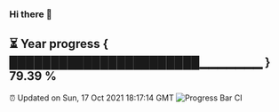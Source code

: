 ### Hi there 👋
⏳ Year progress { ███████████████████████▁▁▁▁▁▁▁ } 79.39 %
---
⏰ Updated on Sun, 17 Oct 2021 18:17:14 GMT
![Progress Bar CI](https://github.com/liununu/liununu/workflows/Progress%20Bar%20CI/badge.svg)
